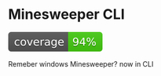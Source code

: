 # Minesweeper CLI

![coverage](.github/badges/coverage.svg)

Remeber windows Minesweeper? now in CLI

